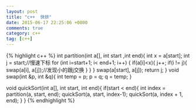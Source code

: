 ```yaml
---
layout: post
title: "c++  快排"
date: 2015-06-17 22:25:06 +0800
comments: true
category: c++
tag: [c++]
---
```



{%  highlight c++ %}
int partition(int a[], int start ,int end){
    int x = a[start];
    int j = start;//慢速下标
    for (int i=start+1; i< end+1; i++) {
        if(a[i]<x){
            j++;
            if(i != j){
                swap(a[i], a[j]);//发现小的跟j交换
            }
        }
    }
    swap(a[start], a[j]);
    return j;
}
void swap(int &p, int &q){
    int temp = p;
    p = q;
    q = temp;
}

void quickSort(int a[], int start, int end){
    if(start < end){
        int index = partition(a, start, end);
        quickSort(a, start, index-1);
        quickSort(a, index + 1, end);
    }
}
{% endhighlight %}